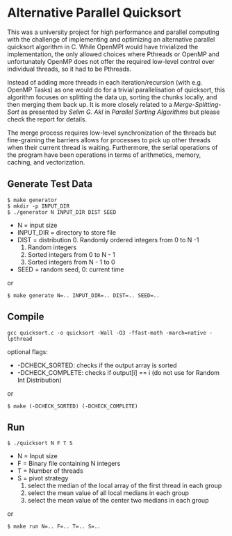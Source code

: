 # Alternative Parallel Quicksort

This was a university project for high performance and parallel computing with the challenge of implementing and optimizing an alternative parallel quicksort algorithm in C. While OpenMPI would have trivialized the implementation, the only allowed choices where Pthreads or OpenMP and unfortunately OpenMP does not offer the required low-level control over individual threads, so it had to be Pthreads.

Instead of adding more threads in each iteration/recursion (with e.g. OpenMP Tasks) as one would do for a trivial parallelisation of quicksort, this algorithm focuses on splitting the data up, sorting the chunks locally, and then merging them back up. It is more closely related to a *Merge-Splitting-Sort* as presented by *Selim G. Akl* in *Parallel Sorting Algorithms* but please check the report for details.

The merge process requires low-level synchronization of the threads but fine-graining the barriers allows for processes to pick up other threads when their current thread is waiting. Furthermore, the serial operations of the program have been operations in terms of arithmetics, memory, caching, and vectorization.

## Generate Test Data

```
$ make generator
$ mkdir -p INPUT_DIR
$ ./generator N INPUT_DIR DIST SEED
```

* N = input size
* INPUT_DIR = directory to store file
* DIST = distribution
	0. Randomly ordered integers from 0 to N -1
	1. Random integers
	2. Sorted integers from 0 to N - 1
	3. Sorted integers from N - 1 to 0
* SEED = random seed, 0: current time

or

```
$ make generate N=.. INPUT_DIR=.. DIST=.. SEED=..
```


## Compile

```
gcc quicksort.c -o quicksort -Wall -O3 -ffast-math -march=native -lpthread
```

optional flags:

* -DCHECK_SORTED: checks if the output array is sorted
* -DCHECK_COMPLETE: checks if output[i] == i (do not use for Random Int Distribution)

or

```
$ make (-DCHECK_SORTED) (-DCHECK_COMPLETE)
```


## Run

```
$ ./quicksort N F T S
```

* N = Input size
* F = Binary file containing N integers
* T = Number of threads
* S = pivot strategy
	1. select the median of the local array of the first thread in each group
	2. select the mean value of all local medians in each group
	3. select the mean value of the center two medians in each group

or

```
$ make run N=.. F=.. T=.. S=..
```
